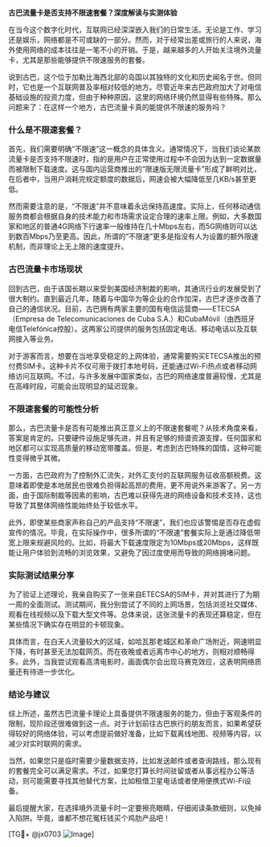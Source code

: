 **古巴流量卡是否支持不限速套餐？深度解读与实测体验**

在当今这个数字化时代，互联网已经深深嵌入我们的日常生活。无论是工作、学习还是娱乐，网络都是不可或缺的一部分。然而，对于经常出差或旅行的人来说，海外使用网络的成本往往是一笔不小的开销。于是，越来越多的人开始关注境外流量卡，尤其是那些能够提供不限速服务的套餐。

说到古巴，这个位于加勒比海西北部的岛国以其独特的文化和历史闻名于世。但同时，它也是一个互联网普及率相对较低的地方。尽管近年来古巴政府加大了对电信基础设施的投资力度，但由于种种原因，这里的网络环境仍然显得有些特殊。那么问题来了：在这样一个地方，古巴流量卡真的能提供不限速的服务吗？

### 什么是不限速套餐？

首先，我们需要明确“不限速”这一概念的具体含义。通常情况下，当我们谈论某款流量卡是否支持不限速时，指的是用户在正常使用过程中不会因为达到一定数据量而被限制下载速度。这与国内运营商推出的“限速版无限流量卡”形成了鲜明对比，在后者中，当用户消耗完规定额度的数据后，网速会被大幅降低至几KB/s甚至更低。

然而需要注意的是，“不限速”并不意味着永远保持高速度。实际上，任何移动通信服务商都会根据自身的技术能力和市场需求设定合理的速率上限。例如，大多数国家和地区的普通4G网络下行速率一般维持在几十Mbps左右，而5G网络则可以达到数百Mbps乃至更高。因此，所谓的“不限速”更多是指没有人为设置的额外限速机制，而非理论上无上限的速度提升。

### 古巴流量卡市场现状

回到古巴，由于该国长期以来受到美国经济制裁的影响，其通讯行业的发展受到了很大制约。直到最近几年，随着与中国华为等企业的合作加深，古巴才逐步改善了自己的通信状况。目前，古巴拥有两家主要的国有电信运营商——ETECSA（Empresa de Telecomunicaciones de Cuba S.A.）和CubaMóvil（由西班牙电信Telefónica控股）。这两家公司提供的服务包括固定电话、移动电话以及互联网接入等业务。

对于游客而言，想要在当地享受稳定的上网体验，通常需要购买ETECSA推出的预付费SIM卡。这种卡片不仅可用于拨打本地号码，还能通过Wi-Fi热点或者移动网络访问互联网。不过，与许多发展中国家类似，古巴的网络速度普遍较慢，尤其是在高峰时段，可能会出现明显的延迟现象。

### 不限速套餐的可能性分析

那么，古巴流量卡是否有可能推出真正意义上的不限速套餐呢？从技术角度来看，答案是肯定的。只要硬件设施足够先进，并且有足够的频谱资源支撑，任何国家和地区都可以实现高质量的移动宽带覆盖。但是，考虑到古巴特殊的国情，这种可能性变得微乎其微。

一方面，古巴政府为了控制外汇流失，对外汇支付的互联网服务征收高额税费。这意味着即使是本地居民也很难负担得起高昂的费用，更不用说外来游客了。另一方面，由于国际制裁等因素的影响，古巴难以获得先进的网络设备和技术支持，这也导致了其整体网络性能始终处于较低水平。

此外，即使某些商家声称自己的产品支持“不限速”，我们也应该警惕是否存在虚假宣传的情况。毕竟，在实际操作中，很多所谓的“不限速”套餐实际上是通过降低带宽上限来规避风险的。比如，将最大下载速度限定为10Mbps或20Mbps，这样既能让用户体验到流畅的浏览效果，又避免了因过度使用而导致的网络拥堵问题。

### 实际测试结果分享

为了验证上述理论，我亲自购买了一张来自ETECSA的SIM卡，并对其进行了为期一周的全面测试。测试期间，我分别尝试了不同的上网场景，包括浏览社交媒体、观看在线视频以及下载大型文件等。总体来说，这张流量卡的表现还算稳定，但在某些情况下确实存在明显的卡顿现象。

具体而言，在白天人流量较大的区域，如哈瓦那老城区和革命广场附近，网速明显下降，有时甚至无法加载网页。而在夜晚或者远离市中心的地方，则相对顺畅得多。此外，当我尝试观看高清电影时，画面偶尔会出现马赛克效应，这表明网络质量还有待进一步优化。

### 结论与建议

综上所述，虽然古巴流量卡理论上具备提供不限速服务的能力，但由于客观条件的限制，现阶段还很难做到这一点。对于计划前往古巴旅行的朋友而言，如果希望获得较好的网络体验，可以考虑提前做好准备，比如下载离线地图、视频等内容，以减少对实时联网的需求。

当然，如果您只是临时需要少量数据支持，比如发送邮件或者查询路线，那么现有的套餐完全可以满足需求。不过，如果您打算长时间驻留或者从事远程办公等活动，则可能需要寻找其他替代方案，比如租借卫星电话或者使用便携式Wi-Fi设备。

最后提醒大家，在选择境外流量卡时一定要擦亮眼睛，仔细阅读条款细则，以免掉入陷阱。毕竟，谁都不想花冤枉钱买个鸡肋产品吧！

[TG💪+ @jx0703 ![Image](https://github.com/user-attachments/assets/dbca1d08-cadb-493c-b0ec-ad6f7a83f270)]